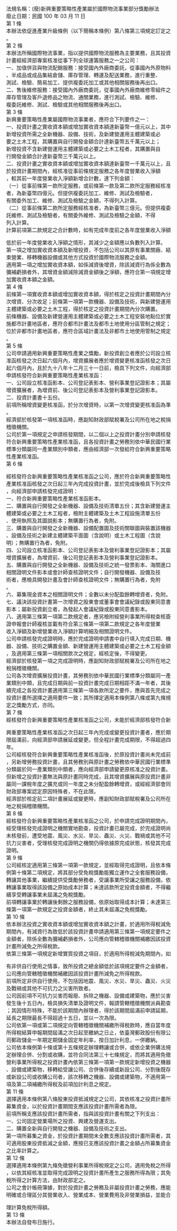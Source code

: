 法規名稱：(廢)新興重要策略性產業屬於國際物流事業部分獎勵辦法  
廢止日期：民國 100 年 03 月 11 日  
第 1 條  
本辦法依促進產業升級條例（以下簡稱本條例）第八條第三項規定訂定之  
。  
第 2 條  
本辦法所稱國際物流事業，指以提供國際物流服務為主要業務，且其投資  
計畫經經濟部專案核准從事下列全球運籌服務之一之公司：  
一、加值併貨與物流配銷服務：接受國內外廠商委託，從事國內外原物料  
、半成品或成品集結倉儲、庫存管理、轉運及配送業務，進行重整、  
測試、檢驗、簡易加工、提供複委託加工或其他相關服務後再出口。  
二、售後維修服務：接受國內外廠商委託，從事國內外廠商維修零組件之  
庫存管理及客戶退修品之物流、通關業務，進行測試、檢驗、維修、  
複委託維修、測試、檢驗或其他相關服務後再出口。  
第 3 條  
新興重要策略性產業屬國際物流事業者，應符合下列要件之一：  
一、投資計畫之實收資本額或增加實收資本額達新臺幣一億元以上，其中  
新增投資所需之全新機器、設備、技術，及新建營運用主體建築或必  
要之土木工程，其購置與自行開發金額合計達新臺幣五千萬元以上；  
新增投資不含新建營運用主體建築或必要之土木工程者，其購置與自  
行開發金額合計達新臺幣三千萬元以上。  
二、投資計畫之實收資本額或增加實收資本額達新臺幣一千萬元以上，且  
於投資計畫期間內，經核准從事前條規定服務之各年度營業收入淨額  
，較其前一年度營業收入淨額新增合計數，達下列金額：  
（一）從事前條第一款所定服務，或前條第一款及第二款所定服務經核准  
者，為新臺幣四億元。但提供複委託加工、維修、測試及檢驗者，  
有關委外加工、維修、測試及檢驗之金額，不得列入計算。  
（二）從事前條第二款所定服務經核准者，為新臺幣三億元。但提供複委  
託維修、測試及檢驗者，有關委外維修、測試及檢驗之金額，不得  
列入計算。  
計算前項第二款規定之合計數時，如有完成年度前之各年度營業收入淨額  


低於前一年度營業收入淨額之情形，其減少之金額應以負數列入計算。  
第一項之增加實收資本額及新增投資，不包括公司以其原有事業關廠、結  
束營業、移轉機器設備或其他方式投資於國際物流服務之金額。  
適用第一項之增加實收資本額，如係減資後增資，除該減資行為係全數為  
彌補虧損者外，其增資金額減除減資金額後之淨額，應符合第一項規定增  
加實收資本額之金額。  
第 4 條  
前條第一項實收資本額或增加實收資本額，得於核定之投資計畫期間內分  
次增資、分次收足；前條第一項第一款機器、設備及技術，與新建營運用  
主體建築或必要之土木工程，得於核定之投資計畫期間內分次購置。  
前條機器、設備及新建營運用主體建築或必要之土木工程安裝地點位於實  
施都市計畫地區者，應符合都市計畫法及都市土地使用分區管制之規定；  
位於非都市計畫地區者，應符合區域計畫法及非都市土地使用管制之規定  
。  
第 5 條  
公司申請適用新興重要策略性產業之獎勵，新投資創立者應於公司設立核  
准函核發之次日起六個月內，增資擴展者應於增資變更核准函核發之次日  
起六個月內，且於九十八年十二月三十一日前，檢具下列文件，向經濟部  
申請核發符合新興重要策略性產業核准函：  
一、公司設立核准函影本、公司登記表影本、營利事業登記證影本；其屬  
增資擴展者，為增資前、後公司登記表影本及營利事業登記證影本。  
二、投資計畫書十五份。  
前項所稱增資變更核准函，於分次增資時，以第一次增資變更核准函為準  
。  
經濟部於核發第一項核准函時，應副知財政部賦稅署及公司所在地之稅捐  
稽徵機關。  
公司於第一項規定之申請核發期間，以二個以上之投資計畫分別申請核發  
符合新興重要策略性產業核准函，且各投資計畫之勞務別依中華民國行業  
標準分類屬同一產業類別中類者，應由經濟部一次發給符合新興重要策略  
性產業核准函。  
第 6 條  


經核發符合新興重要策略性產業核准函之公司，應於符合新興重要策略性  
產業核准函核發之次日起三年內完成投資計畫，並於完成後檢具下列文件  
，向經濟部申請核發完成證明：  
一、符合新興重要策略性產業核准函影本。  
二、購置與自行開發之全新機器、設備及技術清單五份；其含新建營運主  
體建築或必要之土木工程者，檢附主體建築及土木工程設施清單五份  
、使用執照及其圖說影本；無購置行為者，免附。  
三、購置與自行開發之全新機器、設備配置圖及技術關聯圖與裝置該機器  
、設備及技術之新建主體建築平面圖（含說明）或土木工程圖（含說  
明）；無購置行為者，免附。  
四、公司設立核准函影本、公司登記表影本及營利事業登記證影本；其屬  
增資擴展者，為增資前、後公司登記表影本及營利事業登記證影本。  
五、購置與自行開發之全新機器、設備及技術之統一發票影本、海關進口  
相關證明文件影本或會計師查核證明文件；自行開發機器、設備及技  
術者，應檢具開發計畫及會計師查核證明文件；無購置行為者，免附  
。  
六、募集現金資本之相關證明文件；全數以未分配盈餘轉增資者，免附。  
七、議決該投資計畫第一次增資之股東會或董事會會議紀錄或股東同意書  
影本；屬新投資創立者，為發起人會議紀錄或股東同意書影本。  
八、適用第三條第一項第二款規定者，應另檢附經營利事業所得稅查核簽  
證申報會計師複核並載有符合第三條第一項第二款規定之各年度營業  
收入淨額及新增營業收入淨額計算明細及相關證明文件。  
公司申請核發完成證明時，應於完成證明申請書中自行填入完成日期、機  
器、設備、技術之購置金額、新建營運用主體建築或必要之土木工程金額  
，及適用第三條第一項相關款次之規定，經核定後，不得變更。  
經濟部於核發第一項之完成證明時，應副知財政部賦稅署及公司所在地之  
稅捐稽徵機關。  
公司各次增資擴展投資計畫，其勞務別依中華民國行業標準分類屬同一產  
業類別中類，且完成日期與前一投資計畫完成日期相距不滿一年者，其後  
續完成之各投資計畫適用第三條第一項各款所定之要件，應與首先完成之  
投資計畫所選擇之適用要件一致；其所擇定適用本條例第八條或第九條規  
定之獎勵方式，亦同。  
第 7 條  
經核發符合新興重要策略性產業核准函之公司，未能於經濟部核發符合新  


興重要策略性產業核准函之次日起三年內完成或變更投資計畫者，應於期  
限屆滿前，向經濟部申請展延或變更。但全程計畫完成期限，不得超過四  
年。  
公司經核發符合新興重要策略性產業核准函後，於原投資計畫尚未完成前  
，另新增勞務投資計畫，且其勞務別與原計畫之勞務依中華民國行業標準  
分類屬於同一產業類別中類者，應向經濟部申請變更原核准之投資計畫。  
但新增之投資計畫無法與原計畫同時完成，且其增資擴展與原投資計畫非  
屬同一課稅年度之擴充或同一年度之未分配盈餘轉增資，或經經濟部會同  
財政部專案認定原因特殊者，不在此限。  
經濟部於核定前二項計畫展延或變更時，應副知財政部賦稅署及公司所在  
地之稅捐稽徵機關。  
第 8 條  
經核發符合新興重要策略性產業核准函之公司，於申請完成證明期間內，  
經受理核發完成證明之機關實地勘查，投資計畫已屬完成，於完成證明尚  
未核發前，遭受地震、風災、水災、旱災、蟲災、火災、戰禍或其他不可  
抗力災害者，受理核發完成證明之機關仍得依據原完成狀態，核發其完成  
證明。  
第 9 條  
公司經核定適用第三條第一項第一款規定，並經取得完成證明，且依本條  
例第十條第二項規定，將其部分受免稅獎勵能獨立運作之全套服務設備，  
轉讓其他事業，繼續提供受獎勵勞務者，受讓事業所受讓之服務設備，依  
轉讓事業取得該設備之原始成本計算；未達該款所定投資金額者，不得繼  
續享受轉讓事業未屆滿之免稅獎勵。  
前項轉讓事業於轉讓後剩餘之服務設備，依原始取得成本計算；未達第三  
條第一項第一款規定之投資金額者，終止其未屆滿之免稅獎勵。  
第 10 條  
依本辦法投資之實收資本額或增加實收資本額之計畫，於適用所得稅減免  
期間內，有減資行為致低於該投資計畫申請適用第三條第一項規定要件之  
金額者，除係全數為彌補虧損者外，公司應向管轄稽徵機關補繳因該投資  
計畫所減免之所得稅款。  
依第三條第一項規定新增實質投資之項目，於適用所得稅減免期間內，如  


有非供自行使用之情事，致所投資之總金額低於該項規定要件之金額者，  
公司應向管轄稽徵機關補繳因該投資計畫所減免之所得稅款。  
前項所定非供自行使用，不包括因地震、風災、水災、旱災、蟲災、火災  
及戰禍或其他不可抗力之災害所致者。  
公司因前項不可抗力災害而報廢、拆除之機器、設備或建築物，應於災害  
發生後十五日內，檢具損失清單及證明文件，報請管轄稽徵機關派員勘查  
；其因情形特殊，不能於該期間內辦理者，得於該期間屆滿前申請延期，  
延長之期限最長不得超過十五日，並以一次為限。  
公司依第一項或第二項規定向管轄稽徵機關補繳所得稅款時，應自當年度  
所得稅結算申報期間屆滿之次日起至繳納之日止，依臺灣郵政股份有限公  
司郵政儲金一年期定期儲金固定年利率，按日加計利息，一併繳納。  
公司依本條例第十條或第十五條規定辦理轉讓或合併，或依企業併購法規  
定辦理合併、分割或收購，並符合同法第三十七條規定，而將其適用免徵  
營利事業所得稅之投資計畫內依第三條第一項第一款規定新增投資之機器  
、設備或建築物，移轉給受讓公司、合併後存續或新設公司、分割後既存  
或新設公司或收購公司者，該次移轉之機器、設備或建築物，不適用第一  
項及第二項補繳所得稅及前項加計利息之規定。  
第 11 條  
選擇適用本條例第八條股東投資抵減規定之公司，其依核准之投資計畫所  
募集資金，以於投資計畫期間支應該投資計畫所需者為限。  
前項所稱支應該投資計畫所需者，指與該投資計畫有關之下列支出：  
一、公司固定營業場所之投資、興建及營運支出。  
二、購置全新與自行開發之機器、設備及技術之支出。  
第一項所募集之資金，於投資計畫期間未全數支應該投資計畫所需者，其  
可適用股東投資抵減之金額，應按已支應該投資計畫之金額占所募集資金  
之比率計算之。  
第 12 條  
選擇適用本條例第九條免徵營利事業所得稅規定之公司，適用免稅之所得  
，以依其經核准並取得完成證明之投資計畫所產生之服務所得為限；其免  
稅所得之計算方法，由財政部定之。  
公司之會計帳冊簿據，對於投資計畫之勞務及非屬投資計畫之勞務，應能  
明確或合理區分其營業收入、營業成本、營業費用及非營業損益，並能合  


理計算免稅所得額。  
第 13 條  
本辦法自發布日施行。  


